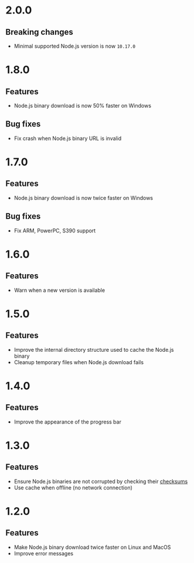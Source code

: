# 2.0.0

## Breaking changes

- Minimal supported Node.js version is now `10.17.0`

# 1.8.0

## Features

- Node.js binary download is now 50% faster on Windows

## Bug fixes

- Fix crash when Node.js binary URL is invalid

# 1.7.0

## Features

- Node.js binary download is now twice faster on Windows

## Bug fixes

- Fix ARM, PowerPC, S390 support

# 1.6.0

## Features

- Warn when a new version is available

# 1.5.0

## Features

- Improve the internal directory structure used to cache the Node.js binary
- Cleanup temporary files when Node.js download fails

# 1.4.0

## Features

- Improve the appearance of the progress bar

# 1.3.0

## Features

- Ensure Node.js binaries are not corrupted by checking their
  [checksums](https://github.com/nodejs/node#verifying-binaries)
- Use cache when offline (no network connection)

# 1.2.0

## Features

- Make Node.js binary download twice faster on Linux and MacOS
- Improve error messages
